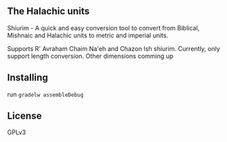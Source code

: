 The Halachic units
-----

Shiurim - A quick and easy conversion tool to convert from Biblical, Mishnaic and Halachic units to metric and imperial units.

Supports R' Avraham Chaim Na'eh and Chazon Ish shiurim. Currently, only support length conversion. Other dimensions comming up

Installing
-----

run `gradelw assembleDebug`

License
-----

GPLv3

